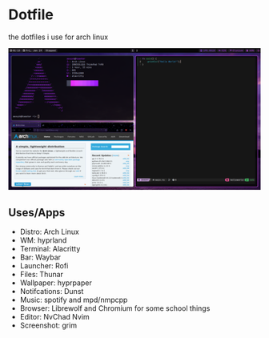 # Dotfile
the dotfiles i use for arch linux

![preview](/desktop.png)

## Uses/Apps
 - Distro: Arch Linux
 - WM: hyprland
 - Terminal: Alacritty
 - Bar:	Waybar
 - Launcher: Rofi
 - Files: Thunar
 - Wallpaper: hyprpaper
 - Notifcations: Dunst
 - Music: spotify and mpd/nmpcpp
 - Browser: Librewolf and Chromium for some school things
 - Editor: NvChad Nvim
 - Screenshot: grim
